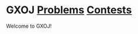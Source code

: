 # GXOJ [Problems](https://xcx0902.github.io/GXOJ/problems/main) [Contests](https://xcx0902.github.io/GXOJ/contests/main)

Welcome to GXOJ!

